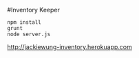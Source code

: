 #Inventory Keeper

````
npm install
grunt
node server.js
````

http://jackiewung-inventory.herokuapp.com